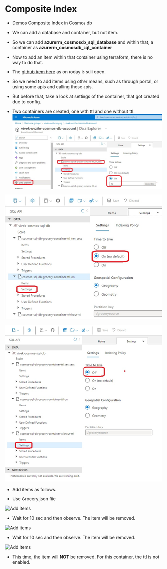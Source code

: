 # Composite Index

- Demos Composite Index in Cosmos db

- We can add a database and container, but not item. 

- So we can add **azurerm_cosmosdb_sql_database** and within that, a container as **azurerm_cosmosdb_sql_container**

- Now to add an item within that container using terraform, there is no way to do that. 

- The [github item here](https://github.com/hashicorp/terraform-provider-azurerm/issues/9023) as on today is still open.

- So we need to add items using other means, such as through portal, or using some apis and calling those apis.

- But before that, take a look at settings of the container, that got created due to config.
- Two containers are created, one with ttl and one without ttl. 
![Settings of the container](./images/10TimeToLiveSetting1.jpg)

![Settings of the container](./images/10TimeToLiveSetting2.jpg)

![Settings of the container](./images/10TimeToLiveSetting3.jpg)

- Add items as follows.

- Use Grocery.json file

![Add items](./images/1AddItems1.jpg)

- Wait for 10 sec and then observe. The item will be removed.

![Add items](./images/1AddItems2.jpg)

- Wait for 10 sec and then observe. The item will be removed.

![Add items](./images/1AddItems3.jpg)

- This time, the item will **NOT** be removed. For this container, the ttl is not enabled.
 

